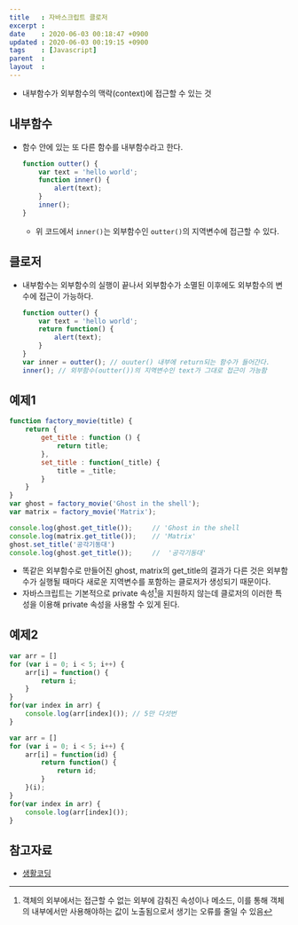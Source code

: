 ```yaml
---
title   : 자바스크립트 클로저 
excerpt : 
date    : 2020-06-03 00:18:47 +0900
updated : 2020-06-03 00:19:15 +0900
tags    : [Javascript]
parent  : 
layout  :
---
```


- 내부함수가 외부함수의 맥락(context)에 접근할 수 있는 것 

## 내부함수 
- 함수 안에 있는 또 다른 함수를 내부함수라고 한다.  
    ```javascript
    function outter() {
        var text = 'hello world';
        function inner() {	
            alert(text);
        }
        inner(); 
    }
    ```
	- 위 코드에서 `inner()`는 외부함수인 `outter()`의 지역변수에 접근할 수 있다.  
	
## 클로저 
- 내부함수는 외부함수의 실행이 끝나서 외부함수가 소멸된 이후에도 외부함수의 변수에 접근이 가능하다. 
    ```javascript
    function outter() {
        var text = 'hello world';
        return function() {
            alert(text);
        }
    }
    var inner = outter(); // ouuter() 내부에 return되는 함수가 들어간다. 
    inner(); // 외부함수(outter())의 지역변수인 text가 그대로 접근이 가능함 
    ```

## 예제1
```javascript
function factory_movie(title) {
	return {
		get_title : function () {
			return title;
		},
		set_title : function(_title) {
			title = _title;
		}
	}
}
var ghost = factory_movie('Ghost in the shell');
var matrix = factory_movie('Matrix');

console.log(ghost.get_title());	    // 'Ghost in the shell
console.log(matrix.get_title());	// 'Matrix'
ghost.set_title('공각기동대')
console.log(ghost.get_title());	    //	'공각기동대'
```
- 똑같은 외부함수로 만들어진 ghost, matrix의 get_title의 결과가 다른 것은 외부함수가 실행될 때마다 새로운 지역변수를 포함하는 클로저가 생성되기 때문이다.
- 자바스크립트는 기본적으로 private 속성[^1]을 지원하지 않는데 클로저의 이러한 특성을 이용해 private 속성을 사용할 수 있게 된다.  

## 예제2
```javascript
var arr = []
for (var i = 0; i < 5; i++) {
	arr[i] = function() {
		return i;
	}
}
for(var index in arr) {
	console.log(arr[index]()); // 5만 다섯번 
}
```
```javascript
var arr = []
for (var i = 0; i < 5; i++) {
	arr[i] = function(id) {
		return function() {
			return id;
		}
	}(i);
}
for(var index in arr) {
	console.log(arr[index]());
}
```

## 참고자료
- [생활코딩](https://opentutorials.org/course/743/6544)


[^1]: 객체의 외부에서는 접근할 수 없는 외부에 감춰진 속성이나 메소드, 이를 통해 객체의 내부에서만 사용해야하는 값이 노출됨으로서 생기는 오류를 줄일 수 있음  